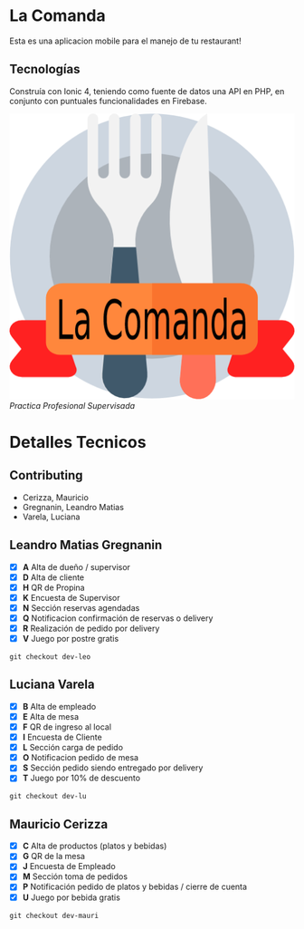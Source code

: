 # La Comanda

Esta es una aplicacion mobile para el manejo de tu restaurant!

## Tecnologías

Construía con Ionic 4, teniendo como fuente de datos una API en PHP, en conjunto con puntuales funcionalidades en Firebase.

![alt text](src/assets/imgs/logo.png?raw=true "Title")
*Practica Profesional Supervisada*
# Detalles Tecnicos

## Contributing
- Cerizza, Mauricio
- Gregnanin, Leandro Matias
- Varela, Luciana

## Leandro Matias Gregnanin
- [x] **A** Alta de dueño / supervisor
- [x] **D** Alta de cliente
- [x] **H** QR de Propina
- [x] **K** Encuesta de Supervisor
- [x] **N** Sección reservas agendadas
- [x] **Q** Notificacion confirmación de reservas o delivery
- [x] **R** Realización de pedido por delivery
- [x] **V** Juego por postre gratis
```
git checkout dev-leo
```
## Luciana Varela
- [x] **B** Alta de empleado
- [x] **E** Alta de mesa
- [x] **F** QR de ingreso al local
- [x] **I** Encuesta de Cliente
- [x] **L** Sección carga de pedido
- [x] **O** Notificacion pedido de mesa
- [x] **S** Sección pedido siendo entregado por delivery
- [x] **T** Juego por 10% de descuento
```
git checkout dev-lu
```

## Mauricio Cerizza
- [x] **C** Alta de productos (platos y bebidas)
- [x] **G** QR de la mesa
- [x] **J** Encuesta de Empleado
- [x] **M** Sección toma de pedidos
- [x] **P** Notificación pedido de platos y bebidas / cierre de cuenta
- [x] **U** Juego por bebida gratis
```
git checkout dev-mauri
```
